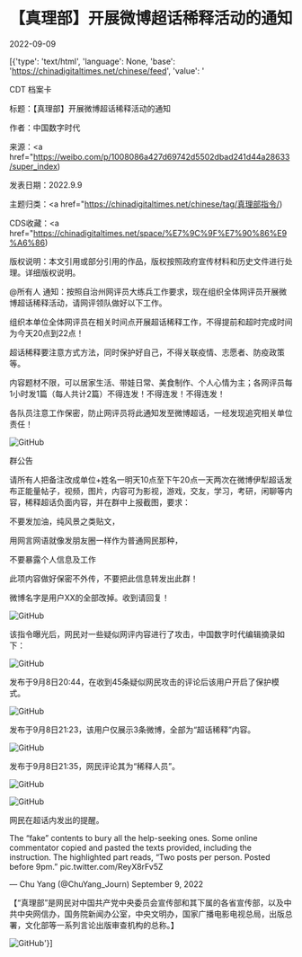 # 【真理部】开展微博超话稀释活动的通知

2022-09-09

[{'type': 'text/html', 'language': None, 'base': 'https://chinadigitaltimes.net/chinese/feed', 'value': '

CDT 档案卡

标题：【真理部】开展微博超话稀释活动的通知

作者：中国数字时代

来源：<a href="https://weibo.com/p/1008086a427d69742d5502dbad241d44a28633/super_index)

发表日期：2022.9.9

主题归类：<a href="https://chinadigitaltimes.net/chinese/tag/真理部指令/)

CDS收藏：<a href="https://chinadigitaltimes.net/space/%E7%9C%9F%E7%90%86%E9%A6%86)

版权说明：本文引用或部分引用的作品，版权按照政府宣传材料和历史文件进行处理。详细版权说明。





@所有人 通知：按照自治州网评员大练兵工作要求，现在组织全体网评员开展微博超话稀释活动，请网评领队做好以下工作。





组织本单位全体网评员在相关时间点开展超话稀释工作，不得提前和超时完成时间为今天20点到22点！





超话稀释要注意方式方法，同时保护好自己，不得关联疫情、志愿者、防疫政策等。





内容题材不限，可以居家生活、带娃日常、美食制作、个人心情为主；各网评员每1小时发1篇（每人共计2篇）不得连发！不得连发！不得连发！





各队员注意工作保密，防止网评员将此通知发至微博超话，一经发现追究相关单位责任！





![GitHub](https://chinadigitaltimes.net/chinese/files/2022/09/image.png)

群公告

请所有人把备注改成单位+姓名一明天10点至下午20点一天两次在微博伊犁超话发布正能量帖子，视频，图片，内容可为影视，游戏，交友，学习，考研，闲聊等内容，稀释超话负面内容，并在群中上报截图，要求：





不要发加油，纯风景之类贴文，





用网言网语就像发朋友圈一样作为普通网民那种，





不要暴露个人信息及工作





此项内容做好保密不外传，不要把此信息转发出此群！





微博名字是用户XX的全部改掉。收到请回复！





![GitHub](https://chinadigitaltimes.net/chinese/files/2022/09/FcMQoomWAAAIisi.jpg)

该指令曝光后，网民对一些疑似网评内容进行了攻击，中国数字时代编辑摘录如下：

![GitHub](https://chinadigitaltimes.net/chinese/files/2022/09/屏幕截图-2022-09-09-133924.png)

发布于9月8日20:44，在收到45条疑似网民攻击的评论后该用户开启了保护模式。



![GitHub](https://chinadigitaltimes.net/chinese/files/2022/09/屏幕截图-2022-09-09-134455.png)

发布于9月8日21:23，该用户仅展示3条微博，全部为“超话稀释”内容。



![GitHub](https://chinadigitaltimes.net/chinese/files/2022/09/屏幕截图-2022-09-09-134637.png)

发布于9月8日21:35，网民评论其为“稀释人员”。



![GitHub](https://chinadigitaltimes.net/chinese/files/2022/09/屏幕截图-2022-09-09-134336.png)

![GitHub](https://chinadigitaltimes.net/chinese/files/2022/09/屏幕截图-2022-09-09-134617.png)

网民在超话内发出的提醒。





The “fake” contents to bury all the help-seeking ones. Some online commentator copied and pasted the texts provided, including the instruction. The highlighted part reads, “Two posts per person. Posted before 9pm.” pic.twitter.com/ReyX8rFv5Z

&mdash; Chu Yang (@ChuYang_Journ) September 9, 2022



【“真理部”是网民对中国共产党中央委员会宣传部和其下属的各省宣传部，以及中共中央网信办，国务院新闻办公室，中央文明办，国家广播电影电视总局，出版总署，文化部等一系列言论出版审查机构的总称。】

![GitHub](https://chinadigitaltimes.net/chinese/files/2011/10/zhenlibu2.jpg)'}]